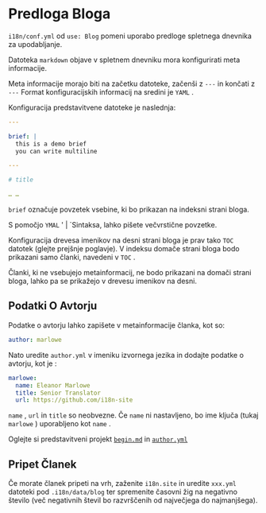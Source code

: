 # Predloga Bloga

`i18n/conf.yml` od `use: Blog` pomeni uporabo predloge spletnega dnevnika za upodabljanje.

Datoteka `markdown` objave v spletnem dnevniku mora konfigurirati meta informacije.

Meta informacije morajo biti na začetku datoteke, začenši z `---` in končati z `---` Format konfiguracijskih informacij na sredini je `YAML` .

Konfiguracija predstavitvene datoteke je naslednja:

```yml
---

brief: |
  this is a demo brief
  you can write multiline

---

# title

… …
```

`brief` označuje povzetek vsebine, ki bo prikazan na indeksni strani bloga.

S pomočjo `YMAL` ' | `Sintaksa, lahko pišete večvrstične povzetke.

Konfiguracija drevesa imenikov na desni strani bloga je prav tako `TOC` datotek (glejte prejšnje poglavje). V indeksu domače strani bloga bodo prikazani samo članki, navedeni v `TOC` .

Članki, ki ne vsebujejo metainformacij, ne bodo prikazani na domači strani bloga, lahko pa se prikažejo v drevesu imenikov na desni.

## Podatki O Avtorju

Podatke o avtorju lahko zapišete v metainformacije članka, kot so:

```yml
author: marlowe
```

Nato uredite `author.yml` v imeniku izvornega jezika in dodajte podatke o avtorju, kot je :

```yml
marlowe:
  name: Eleanor Marlowe
  title: Senior Translator
  url: https://github.com/i18n-site
```

`name` , `url` in `title` so neobvezne. Če `name` ni nastavljeno, bo ime ključa (tukaj `marlowe` ) uporabljeno kot `name` .

Oglejte si predstavitveni projekt [`begin.md`](https://github.com/i18n-site/demo.i18n.site/blob/main/en/blog/news/begin.md?plain=1) in [`author.yml`](https://github.com/i18n-site/demo.i18n.site/blob/main/en/author.yml)

## Pripet Članek

Če morate članek pripeti na vrh, zaženite `i18n.site` in uredite `xxx.yml` datoteki pod `.i18n/data/blog` ter spremenite časovni žig na negativno število (več negativnih števil bo razvrščenih od največjega do najmanjšega).